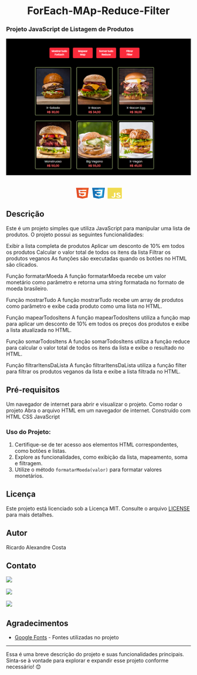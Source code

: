 <h1 align="center">ForEach-MAp-Reduce-Filter</h1>

### Projeto JavaScript de Listagem de Produtos

<p align="center">
  <img src="./assets/preview.png" alt="ForEach">
</p>
<div style align="center"><br>
<img align="center" alt="Ricardo-HTML" height="30" width="40" src="https://raw.githubusercontent.com/devicons/devicon/master/icons/html5/html5-original.svg">
  <img align="center" alt="Ricardo-CSS" height="30" width="40" src="https://raw.githubusercontent.com/devicons/devicon/master/icons/css3/css3-original.svg">
  <img align="center" alt="Ricardo-Js" height="30" width="40" src="https://raw.githubusercontent.com/devicons/devicon/master/icons/javascript/javascript-plain.svg">
</div>

## Descrição
Este é um projeto simples que utiliza JavaScript para manipular uma lista de produtos. O projeto possui as seguintes funcionalidades:

Exibir a lista completa de produtos
Aplicar um desconto de 10% em todos os produtos
Calcular o valor total de todos os itens da lista
Filtrar os produtos veganos
As funções são executadas quando os botões no HTML são clicados.

Função formatarMoeda
A função formatarMoeda recebe um valor monetário como parâmetro e retorna uma string formatada no formato de moeda brasileiro.

Função mostrarTudo
A função mostrarTudo recebe um array de produtos como parâmetro e exibe cada produto como uma lista no HTML.

Função mapearTodosItens
A função mapearTodosItens utiliza a função map para aplicar um desconto de 10% em todos os preços dos produtos e exibe a lista atualizada no HTML.

Função somarTodosItens
A função somarTodosItens utiliza a função reduce para calcular o valor total de todos os itens da lista e exibe o resultado no HTML.

Função filtrarItensDaLista
A função filtrarItensDaLista utiliza a função filter para filtrar os produtos veganos da lista e exibe a lista filtrada no HTML.

## Pré-requisitos
Um navegador de internet para abrir e visualizar o projeto.
Como rodar o projeto
Abra o arquivo HTML em um navegador de internet.
Construído com
HTML
CSS
JavaScript

### Uso do Projeto:

1. Certifique-se de ter acesso aos elementos HTML correspondentes, como botões e listas.
2. Explore as funcionalidades, como exibição da lista, mapeamento, soma e filtragem.
3. Utilize o método `formatarMoeda(valor)` para formatar valores monetários.

## Licença
Este projeto está licenciado sob a Licença MIT. Consulte o arquivo [LICENSE](./LICENSE) para mais detalhes.

## Autor
Ricardo Alexandre Costa
## Contato 


<a href = "https://www.linkedin.com/in/ricardo-alexandre-costa1985/">
<img src="https://img.shields.io/badge/linkedin-%230077B5.svg?style=for-the-badge&logo=linkedin&logoColor=white/" target="_blank"></a>

<a href = " https://wa.me/18997490885"><img src="https://img.shields.io/badge/WhatsApp-25D366?style=for-the-badge&logo=whatsapp&logoColor=white" target="_blank"></a>

  <a href = "mailto:contatoricardozanete@gmail.com"><img src="https://img.shields.io/badge/Gmail-D14836?style=for-the-badge&logo=gmail&logoColor=white" target="_blank"></a>


## Agradecimentos
- [Google Fonts](https://fonts.google.com/) - Fontes utilizadas no projeto

---

Essa é uma breve descrição do projeto e suas funcionalidades principais. Sinta-se à vontade para explorar e expandir esse projeto conforme necessário! 😊
